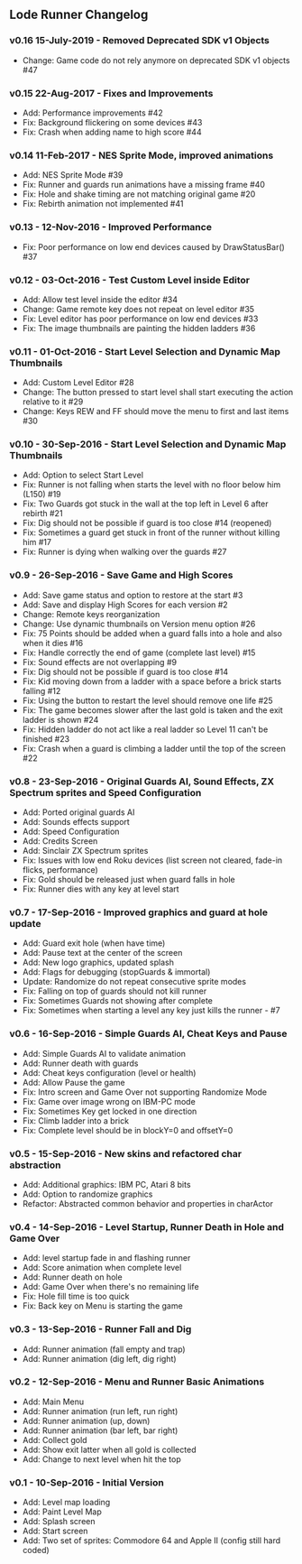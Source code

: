 ## Lode Runner Changelog

### v0.16 15-July-2019 - Removed Deprecated SDK v1 Objects

* Change: Game code do not rely anymore on deprecated SDK v1 objects #47

### v0.15 22-Aug-2017 - Fixes and Improvements

* Add: Performance improvements #42
* Fix: Background flickering on some devices #43
* Fix: Crash when adding name to high score #44

### v0.14 11-Feb-2017 - NES Sprite Mode, improved animations

* Add: NES Sprite Mode #39
* Fix: Runner and guards run animations have a missing frame #40
* Fix: Hole and shake timing are not matching original game #20
* Fix: Rebirth animation not implemented #41

### v0.13 - 12-Nov-2016 - Improved Performance

* Fix: Poor performance on low end devices caused by DrawStatusBar() #37

### v0.12 - 03-Oct-2016 - Test Custom Level inside Editor

* Add: Allow test level inside the editor #34
* Change: Game remote key does not repeat on level editor #35
* Fix: Level editor has poor performance on low end devices #33
* Fix: The image thumbnails are painting the hidden ladders #36

### v0.11 - 01-Oct-2016 - Start Level Selection and Dynamic Map Thumbnails

* Add: Custom Level Editor #28
* Change: The button pressed to start level shall start executing the action relative to it #29
* Change: Keys REW and FF should move the menu to first and last items #30

### v0.10 - 30-Sep-2016 - Start Level Selection and Dynamic Map Thumbnails

* Add: Option to select Start Level
* Fix: Runner is not falling when starts the level with no floor below him (L150) #19
* Fix: Two Guards got stuck in the wall at the top left in Level 6 after rebirth #21
* Fix: Dig should not be possible if guard is too close #14 (reopened)
* Fix: Sometimes a guard get stuck in front of the runner without killing him #17
* Fix: Runner is dying when walking over the guards #27

### v0.9 - 26-Sep-2016 - Save Game and High Scores

* Add: Save game status and option to restore at the start #3
* Add: Save and display High Scores for each version #2
* Change: Remote keys reorganization
* Change: Use dynamic thumbnails on Version menu option #26
* Fix: 75 Points should be added when a guard falls into a hole and also when it dies #16
* Fix: Handle correctly the end of game (complete last level) #15
* Fix: Sound effects are not overlapping #9
* Fix: Dig should not be possible if guard is too close #14
* Fix: Kid moving down from a ladder with a space before a brick starts falling #12
* Fix: Using the button to restart the level should remove one life #25
* Fix: The game becomes slower after the last gold is taken and the exit ladder is shown #24
* Fix: Hidden ladder do not act like a real ladder so Level 11 can't be finished #23
* Fix: Crash when a guard is climbing a ladder until the top of the screen #22

### v0.8 - 23-Sep-2016 - Original Guards AI, Sound Effects, ZX Spectrum sprites and Speed Configuration

* Add: Ported original guards AI
* Add: Sounds effects support
* Add: Speed Configuration
* Add: Credits Screen
* Add: Sinclair ZX Spectrum sprites
* Fix: Issues with low end Roku devices (list screen not cleared, fade-in flicks, performance)
* Fix: Gold should be released just when guard falls in hole
* Fix: Runner dies with any key at level start

### v0.7 - 17-Sep-2016 - Improved graphics and guard at hole update

* Add: Guard exit hole (when have time)
* Add: Pause text at the center of the screen
* Add: New logo graphics, updated splash
* Add: Flags for debugging (stopGuards & immortal)
* Update: Randomize do not repeat consecutive sprite modes
* Fix: Falling on top of guards should not kill runner
* Fix: Sometimes Guards not showing after complete
* Fix: Sometimes when starting a level any key just kills the runner - #7

### v0.6 - 16-Sep-2016 - Simple Guards AI, Cheat Keys and Pause

* Add: Simple Guards AI to validate animation
* Add: Runner death with guards
* Add: Cheat keys configuration (level or health)
* Add: Allow Pause the game
* Fix: Intro screen and Game Over not supporting Randomize Mode
* Fix: Game over image wrong on IBM-PC mode
* Fix: Sometimes Key get locked in one direction
* Fix: Climb ladder into a brick
* Fix: Complete level should be in blockY=0 and offsetY=0

### v0.5 - 15-Sep-2016 - New skins and refactored char abstraction

* Add: Additional graphics: IBM PC, Atari 8 bits
* Add: Option to randomize graphics
* Refactor: Abstracted common behavior and properties in charActor

### v0.4 - 14-Sep-2016 - Level Startup, Runner Death in Hole and Game Over

* Add: level startup fade in and flashing runner
* Add: Score animation when complete level
* Add: Runner death on hole
* Add: Game Over when there's no remaining life
* Fix: Hole fill time is too quick
* Fix: Back key on Menu is starting the game

### v0.3 - 13-Sep-2016 - Runner Fall and Dig

* Add: Runner animation (fall empty and trap)
* Add: Runner animation (dig left, dig right)

### v0.2 - 12-Sep-2016 - Menu and Runner Basic Animations

* Add: Main Menu
* Add: Runner animation (run left, run right)
* Add: Runner animation (up, down)
* Add: Runner animation (bar left, bar right)
* Add: Collect gold
* Add: Show exit latter when all gold is collected
* Add: Change to next level when hit the top

### v0.1 - 10-Sep-2016 - Initial Version

* Add: Level map loading
* Add: Paint Level Map
* Add: Splash screen
* Add: Start screen
* Add: Two set of sprites: Commodore 64 and Apple II (config still hard coded)
